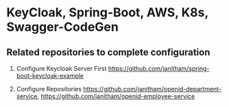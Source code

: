 # KeyCloak, Spring-Boot, AWS, K8s, Swagger-CodeGen

## Related repositories to complete configuration

1. Configure Keycloak Server First
https://github.com/janitham/spring-boot-keycloak-example

2. Configure Repositories
https://github.com/janitham/openid-department-service, 
https://github.com/janitham/openid-employee-service
